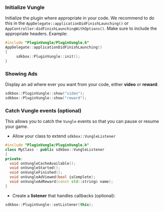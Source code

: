 ### Initialize Vungle
Initialize the plugin where appropriate in your code. We recommend to do this in the `AppDelegate::applicationDidFinishLaunching()` or `AppController:didFinishLaunchingWithOptions()`. Make sure to include the appropriate headers. Example:
```cpp
#include "PluginVungle/PluginVungle.h"
AppDelegate::applicationDidFinishLaunching()
{
     sdkbox::PluginVungle::init();
}
```

### Showing Ads
Display an ad where ever you want from your code, either __video__ or __reward__:
```cpp
sdkbox::PluginVungle::show("video");
sdkbox::PluginVungle::show("reward");
```

### Catch Vungle events (optional)
This allows you to catch the `Vungle` events so that you can pause or resume
your game.

* Allow your class to extend `sdkbox::VungleListener`
```cpp
#include "PluginVungle/PluginVungle.h"
class MyClass : public sdkbox::VungleListener
{
private:
  void onVungleCacheAvailable();
  void onVungleStarted();
  void onVungleFinished();
  void onVungleAdViewed(bool isComplete);
  void onVungleAdReward(const std::string& name);
}
```

* Create a __listener__ that handles callbacks (optional):
```cpp
sdkbox::PluginVungle::setListener(this);
```
